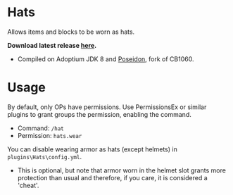 # Hats
Allows items and blocks to be worn as hats.

<b>Download latest release [here](https://github.com/AleksandarHaralanov/Hats/releases/latest).</b>

- Compiled on Adoptium JDK 8 and [Poseidon](https://github.com/RhysB/Project-Poseidon), fork of CB1060.

# Usage
By default, only OPs have permissions. Use PermissionsEx or similar plugins to grant groups the permission, enabling the command.
- Command: ```/hat```
- Permission: ```hats.wear```

You can disable wearing armor as hats (except helmets) in ```plugins\Hats\config.yml```.
- This is optional, but note that armor worn in the helmet slot grants more protection than usual and therefore, if you care, it is considered a 'cheat'.